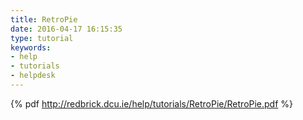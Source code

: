 ```yaml
---
title: RetroPie
date: 2016-04-17 16:15:35
type: tutorial
keywords:
- help
- tutorials
- helpdesk
---
```


{% pdf http://redbrick.dcu.ie/help/tutorials/RetroPie/RetroPie.pdf %}
